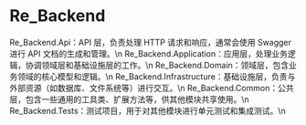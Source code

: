 # Re_Backend
Re_Backend.Api：API 层，负责处理 HTTP 请求和响应，通常会使用 Swagger 进行 API 文档的生成和管理。\n
Re_Backend.Application：应用层，处理业务逻辑，协调领域层和基础设施层的工作。\n
Re_Backend.Domain：领域层，包含业务领域的核心模型和逻辑。\n
Re_Backend.Infrastructure：基础设施层，负责与外部资源（如数据库、文件系统等）进行交互。\n
Re_Backend.Common：公共层，包含一些通用的工具类、扩展方法等，供其他模块共享使用。\n
Re_Backend.Tests：测试项目，用于对其他模块进行单元测试和集成测试。\n
